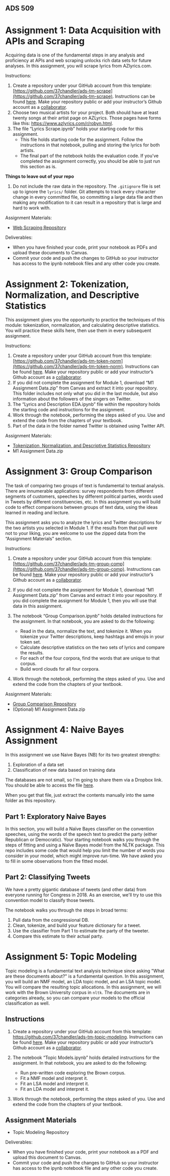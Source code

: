 ## ADS 509
# Assignment 1: Data Acquisition with APIs and Scraping

Acquiring data is one of the fundamental steps in any analysis and proficiency at APIs and web scraping unlocks rich data sets for future analyses. In this assignment, you will scrape lyrics from AZlyrics.com.  

Instructions: 

1. Create a repository under your GitHub account from this template: [https://github.com/37chandler/ads-tm-scrape](https://github.com/37chandler/ads-tm-scrape). Instructions can be found [here](https://docs.github.com/en/repositories/creating-and-managing-repositories/creating-a-repository-from-a-template). Make your repository public or add your instructor’s Github account as a [collaborator](https://docs.github.com/en/account-and-profile/setting-up-and-managing-your-github-user-account/managing-access-to-your-personal-repositories/inviting-collaborators-to-a-personal-repository). 
2. Choose two musical artists for your project. Both should have at least twenty songs at their artist page on AZLyrics. Those pages have forms like this: https://www.azlyrics.com/r/robyn.html. 
3. The file “Lyrics Scrape.ipynb” holds your starting code for this assignment. 
    * This file holds starting code for the assignment. Follow the instructions in that notebook, pulling and storing the lyrics for both artists.
    * The final part of the notebook holds the evaluation code. If you’ve completed the assignment correctly, you should be able to just run this section as is. 

**Things to leave out of your repo**
1. Do not include the raw data in the repository. The `.gitignore` file is set up to ignore the `lyrics/` folder. Git attempts to track every character change in every committed file, so committing a large data file and then making any modification to it can result in a repository that is large and hard to work with. 

Assignment Materials:
* [Web Scraping Repository](https://github.com/37chandler/ads-tm-scrape)

Deliverables:
* When you have finished your code, print your notebook as PDFs and upload these documents to Canvas. 
* Commit your code and push the changes to GitHub so your instructor has access to the ipynb notebook files and any other code you create.

# Assignment 2: Tokenization, Normalization, and Descriptive Statistics

This assignment gives you the opportunity to practice the techniques of this module: tokenization, normalization, and calculating descriptive statistics. You will practice these skills here, then use them in every subsequent assignment. 

Instructions: 

1. Create a repository under your GitHub account from this template: [https://github.com/37chandler/ads-tm-token-norm](https://github.com/37chandler/ads-tm-token-norm). Instructions can be found [here](https://docs.github.com/en/repositories/creating-and-managing-repositories/creating-a-repository-from-a-template). Make your repository public or add your instructor’s Github account as a [collaborator](https://docs.github.com/en/account-and-profile/setting-up-and-managing-your-github-user-account/managing-access-to-your-personal-repositories/inviting-collaborators-to-a-personal-repository). 
2. If you did not complete the assignment for Module 1, download “M1 Assignment Data.zip” from Canvas and extract it into your repository. This folder includes not only what you did in the last module, but also information about the followers of the singers on Twitter.  
3. The “Lyrics and Description EDA.ipynb” file within the repository holds the starting code and instructions for the assignment. 
4. Work through the notebook, performing the steps asked of you. Use and extend the code from the chapters of your textbook. 
5. Part of the data in the folder named Twitter is obtained using Twitter API. 

Assignment Materials:
* [Tokenization, Normalization, and Descriptive Statistics Repository](https://github.com/37chandler/ads-tm-token-norm)
* M1 Assignment Data.zip

# Assignment 3: Group Comparison

The task of comparing two groups of text is fundamental to textual analysis. There are innumerable applications: survey respondents from different segments of customers, speeches by different political parties, words used in Tweets by different constituencies, etc. In this assignment you will build code to effect comparisons between groups of text data, using the ideas learned in reading and lecture.   

This assignment asks you to analyze the lyrics and Twitter descriptions for the two artists you selected in Module 1. If the results from that pull were not to your liking, you are welcome to use the zipped data from the “Assignment Materials” section. 

Instructions: 

1. Create a repository under your GitHub account from this template: [https://github.com/37chandler/ads-tm-group-comp](https://github.com/37chandler/ads-tm-group-comp). Instructions can be found [here](https://docs.github.com/en/repositories/creating-and-managing-repositories/creating-a-repository-from-a-template). Make your repository public or add your instructor’s Github account as a [collaborator](https://docs.github.com/en/account-and-profile/setting-up-and-managing-your-github-user-account/managing-access-to-your-personal-repositories/inviting-collaborators-to-a-personal-repository). 
1. If you did not complete the assignment for Module 1, download “M1 Assignment Data.zip” from Canvas and extract it into your repository. If you did complete the assignment for Module 1, then you will use that data in this assignment.  
1. The notebook “Group Comparison.ipynb” holds detailed instructions for the assignment. In that notebook, you are asked to do the following: 
    
    * Read in the data, normalize the text, and tokenize it. When you tokenize your Twitter descriptions, keep hashtags and emojis in your token set.
    * Calculate descriptive statistics on the two sets of lyrics and compare the results.
    * For each of the four corpora, find the words that are unique to that corpus.
    * Build word clouds for all four corpora.

1. Work through the notebook, performing the steps asked of you. Use and extend the code from the chapters of your textbook.

Assignment Materials: 
  
* [Group Comparison Repository](https://github.com/37chandler/ads-tm-group-comp)
* (Optional) M1 Assignment Data.zip

# Assignment 4: Naive Bayes Assignment

In this assignment we use Naive Bayes (NB) for its two greatest strengths: 
1. Exploration of a data set 
1. Classification of new data based on training data

The databases are not small, so I'm going to share them via a Dropbox link.
You should be able to access the file 
[here](https://www.dropbox.com/s/mwhd2ktvtnyapwx/nb-assignment-data.zip?dl=0).

When you get that file, just extract the contents manually into the same
folder as this repository. 

## Part 1: Exploratory Naive Bayes

In this section, you will build a Naïve Bayes classifier on the convention speeches, using the words of the speech text to predict the party (either Republican or Democratic). Your starting notebook walks you through the steps of fitting and using a Naïve Bayes model from the NLTK package. This repo includes some code that would help you limit the number of words you consider in your model, which might improve run-time. We have asked you to fill in some observations from the fitted model.

## Part 2: Classifying Tweets

We have a pretty gigantic database of tweets (and other data) from 
everyone running for Congress in 2018. As an exercise, we'll try to 
use this convention model to classify those tweets. 

The notebook walks you through the steps in broad terms: 
1. Pull data from the congressional DB.
1. Clean, tokenize, and build your feature dictionary for a tweet.
1. Use the classifier from Part 1 to estimate the party of the tweeter.
1. Compare this estimate to their actual party.

# Assignment 5: Topic Modeling

Topic modeling is a fundamental text analysis technique since asking "What are these documents about?" is a fundamental question. In this assignment, you will build an NMF model, an LDA topic model, and an LSA topic model. You will compare the resulting topic allocations. In this assignment, we will work with the Brown University corpus in `nltk`. The documents are in categories already, so you can compare your models to the official classification as well.

## Instructions

1. Create a repository under your GitHub account from this template: https://github.com/37chandler/ads-tm-topic-modeling. Instructions can be found [here](https://docs.github.com/en/repositories/creating-and-managing-repositories/creating-a-repository-from-a-template). Make your repository public or add your instructor’s Github account as a [collaborator](https://docs.github.com/en/account-and-profile/setting-up-and-managing-your-github-user-account/managing-access-to-your-personal-repositories/inviting-collaborators-to-a-personal-repository).   
1. The notebook “Topic Models.ipynb” holds detailed instructions for the assignment. In that notebook, you are asked to do the following: 
    
    *  Run pre-written code exploring the Brown corpus.
    *  Fit a NMF model and interpret it.
    *  Fit an LSA model and interpret it.
    *  Fit an LDA model and interpret it. 

1. Work through the notebook, performing the steps asked of you. Use and extend the code from the chapters of your textbook.

## Assignment Materials
  
* Topic Modeling Repository

Deliverables:

* When you have finished your code, print your notebook as a PDF and upload this document to Canvas. 
* Commit your code and push the changes to GitHub so your instructor has access to the ipynb notebook file and any other code you create. 
